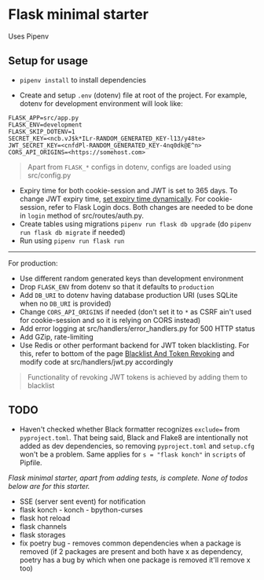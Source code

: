 # Flask minimal starter

Uses Pipenv

## Setup for usage

- `pipenv install` to install dependencies

- Create and setup `.env` (dotenv) file at root of the project. For example, dotenv for development environment will look like:

```
FLASK_APP=src/app.py
FLASK_ENV=development
FLASK_SKIP_DOTENV=1
SECRET_KEY=<ncb.vJ$k*ILr-RANDOM_GENERATED_KEY-l13/y48te>
JWT_SECRET_KEY=<cnfdPl-RANDOM_GENERATED_KEY-4nq0dk@E^n>
CORS_API_ORIGINS=<https://somehost.com>
```

> Apart from `FLASK_*` configs in dotenv, configs are loaded using src/config.py

- Expiry time for both cookie-session and JWT is set to 365 days. To change JWT expiry time, [set expiry time dynamically](https://flask-jwt-extended.readthedocs.io/en/latest/changing_default_behavior.html#dynamic-token-expires-time). For cookie-session, refer to Flask Login docs. Both changes are needed to be done in `login` method of src/routes/auth.py.
- Create tables using migrations `pipenv run flask db upgrade` (do `pipenv run flask db migrate` if needed)
- Run using `pipenv run flask run`

---

For production:

- Use different random generated keys than development environment
- Drop `FLASK_ENV` from dotenv so that it defaults to `production`
- Add `DB_URI` to dotenv having database production URI (uses SQLite when no `DB_URI` is provided)
- Change `CORS_API_ORIGINS` if needed (don't set it to `*` as CSRF ain't used for cookie-session and so it is relying on CORS instead)
- Add error logging at src/handlers/error_handlers.py for 500 HTTP status
- Add GZip, rate-limiting
- Use Redis or other performant backend for JWT token blacklisting. For this, refer to bottom of the page [Blacklist And Token Revoking](https://flask-jwt-extended.readthedocs.io/en/latest/blacklist_and_token_revoking.html) and modify code at src/handlers/jwt.py accordingly

> Functionality of revoking JWT tokens is achieved by adding them to blacklist

## TODO

- Haven't checked whether Black formatter recognizes `exclude=` from `pyproject.toml`. That being said, Black and Flake8 are intentionally not added as dev dependencies, so removing `pyproject.toml` and `setup.cfg` won't be a problem. Same applies for `s = "flask konch"` in `scripts` of Pipfile.

_Flask minimal starter, apart from adding tests, is complete. None of todos below are for this starter._

- SSE (server sent event) for notification
- flask konch - konch - bpython-curses
- flask hot reload
- flask channels
- flask storages
- fix poetry bug - removes common dependencies when a package is removed (if 2 packages are present and both have x as dependency, poetry has a bug by which when one package is removed it'll remove x too)
